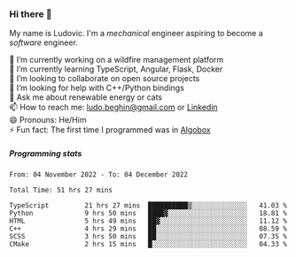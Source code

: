 ### Hi there 👋

My name is Ludovic. I'm a *mechanical* engineer aspiring to become a *software* engineer.

 🔭 I’m currently working on a wildfire management platform<br/>
 🌱 I’m currently learning TypeScript, Angular, Flask, Docker<br/>
 👯 I’m looking to collaborate on open source projects<br/>
 🤔 I’m looking for help with C++/Python bindings<br/>
 💬 Ask me about renewable energy or cats<br/>
 📫 How to reach me: ludo.beghin@gmail.com or [Linkedin](https://www.linkedin.com/in/ludovic-beghin/)<br/>
 😄 Pronouns: He/Him<br/>
 ⚡ Fun fact: The first time I programmed was in [Algobox](https://fr.wikipedia.org/wiki/Algobox)<br/>

##### Programming stats
<!--START_SECTION:waka-->

```text
From: 04 November 2022 - To: 04 December 2022

Total Time: 51 hrs 27 mins

TypeScript         21 hrs 27 mins  ██████████▒░░░░░░░░░░░░░░   41.03 %
Python             9 hrs 50 mins   ████▓░░░░░░░░░░░░░░░░░░░░   18.81 %
HTML               5 hrs 49 mins   ██▓░░░░░░░░░░░░░░░░░░░░░░   11.12 %
C++                4 hrs 29 mins   ██░░░░░░░░░░░░░░░░░░░░░░░   08.59 %
SCSS               3 hrs 50 mins   ██░░░░░░░░░░░░░░░░░░░░░░░   07.35 %
CMake              2 hrs 15 mins   █░░░░░░░░░░░░░░░░░░░░░░░░   04.33 %
```

<!--END_SECTION:waka-->

